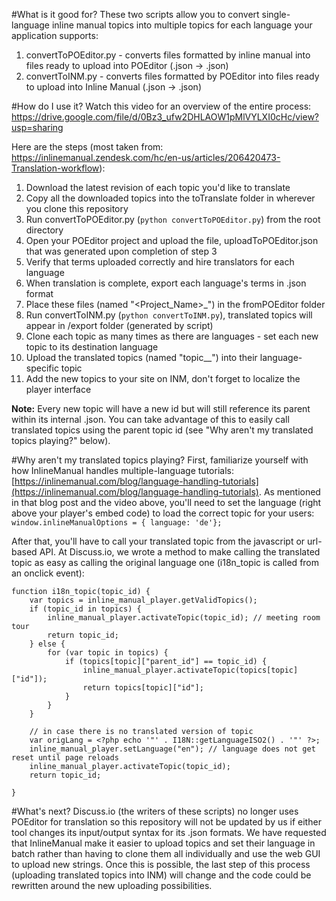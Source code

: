#What is it good for?
These two scripts allow you to convert single-language inline manual topics into multiple topics for each language your application supports:

1.  convertToPOEditor.py - converts files formatted by inline manual into files ready to upload into POEditor (.json -> .json)
2.  convertToINM.py -  converts files formatted by POEditor into files ready to upload into Inline Manual (.json -> .json)

#How do I use it?
Watch this video for an overview of the entire process: https://drive.google.com/file/d/0Bz3_ufw2DHLAOW1pMlVYLXI0cHc/view?usp=sharing

Here are the steps (most taken from: https://inlinemanual.zendesk.com/hc/en-us/articles/206420473-Translation-workflow):

1.  Download the latest revision of each topic you'd like to translate
2.  Copy all the downloaded topics into the toTranslate folder in wherever you clone this repository
3.  Run convertToPOEditor.py (`python convertToPOEditor.py`) from the root directory
4.  Open your POEditor project and upload the file, uploadToPOEditor.json that was generated upon completion of step 3
5.  Verify that terms uploaded correctly and hire translators for each language
6.  When translation is complete, export each language's terms in .json format
7.  Place these files (named "<Project\_Name>\_<Language>") in the fromPOEditor folder
8.  Run convertToINM.py (`python convertToINM.py`), translated topics will appear in /export folder (generated by script)
9.  Clone each topic as many times as there are languages - set each new topic to its destination language
10. Upload the translated topics (named "topic\_<id>\_<Language>") into their language-specific topic
11. Add the new topics to your site on INM, don't forget to localize the player interface

**Note:** Every new topic will have a new id but will still reference its parent within its internal .json. You can take advantage of this to easily call translated topics using the parent topic id (see "Why aren't my translated topics playing?" below).

#Why aren't my translated topics playing?
First, familiarize yourself with how InlineManual handles multiple-language tutorials: [https://inlinemanual.com/blog/language-handling-tutorials](https://inlinemanual.com/blog/language-handling-tutorials). As mentioned in that blog post and the video above, you'll need to set the language (right above your player's embed code) to load the correct topic for your users:
`window.inlineManualOptions = { language: 'de'};`

After that, you'll have to call your translated topic from the javascript or url-based API. At Discuss.io, we wrote a method to make calling the translated topic as easy as calling the original language one (i18n\_topic is called from an onclick event):


    function i18n_topic(topic_id) {
        var topics = inline_manual_player.getValidTopics();
        if (topic_id in topics) {
        	inline_manual_player.activateTopic(topic_id); // meeting room tour
        	return topic_id;
        } else {
        	for (var topic in topics) {
        		if (topics[topic]["parent_id"] == topic_id) {
        			inline_manual_player.activateTopic(topics[topic]["id"]);
        			return topics[topic]["id"];
        		}
        	}
        }
    
        // in case there is no translated version of topic
        var origLang = <?php echo '"' . I18N::getLanguageISO2() . '"' ?>;
        inline_manual_player.setLanguage("en"); // language does not get reset until page reloads
        inline_manual_player.activateTopic(topic_id);
        return topic_id;
    
    }


#What's next?
Discuss.io (the writers of these scripts) no longer uses POEditor for translation so this repository will not be updated by us if either tool changes its input/output syntax for its .json formats. We have requested that InlineManual make it easier to upload topics and set their language in batch rather than having to clone them all individually and use the web GUI to upload new strings. Once this is possible, the last step of this process (uploading translated topics into INM) will change and the code could be rewritten around the new uploading possibilities.
